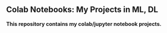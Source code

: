 ## Colab Notebooks: My Projects in ML, DL 
**This repository contains my colab/jupyter notebook projects.**


